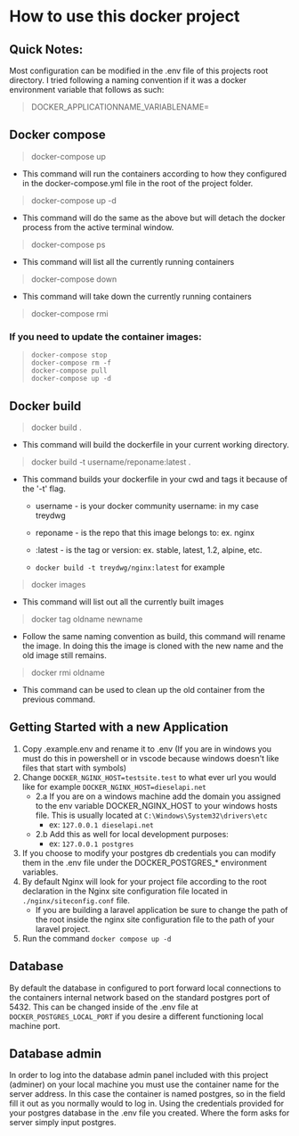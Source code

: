 # How to use this docker project

## Quick Notes:

Most configuration can be modified in the .env file of this projects root directory. I tried following a naming convention if it was a docker environment variable that follows as such:

> DOCKER_APPLICATIONNAME_VARIABLENAME=

## Docker compose

> docker-compose up

- This command will run the containers according to how they configured in the docker-compose.yml file in the root of the project folder.

> docker-compose up -d

- This command will do the same as the above but will detach the docker process from the active terminal window.

> docker-compose ps

- This command will list all the currently running containers

> docker-compose down

- This command will take down the currently running containers

> docker-compose rmi

### If you need to update the container images:

> ```
> docker-compose stop
> docker-compose rm -f
> docker-compose pull   
> docker-compose up -d
> ```

## Docker build

> docker build .

- This command will build the dockerfile in your current working directory.

> docker build -t username/reponame:latest .

- This command builds your dockerfile in your cwd and tags it because of the '-t' flag.

  - username - is your docker community username: in my case treydwg
  - reponame - is the repo that this image belongs to: ex. nginx
  - :latest - is the tag or version: ex. stable, latest, 1.2, alpine, etc.

  - ```docker build -t treydwg/nginx:latest``` for example

>  docker images

- This command will list out all the currently built images

> docker tag oldname newname

- Follow the same naming convention as build, this command will rename the image.  In doing this the image is cloned with the new name and the old image still remains.

> docker rmi oldname

- This command can be used to clean up the old container from the previous command.

## Getting Started with a new Application

1. Copy .example.env and rename it to .env (If you are in windows you must do this in powershell or in vscode because windows doesn't like files that start with symbols)
2. Change ```DOCKER_NGINX_HOST=testsite.test``` to what ever url you would like for example ```DOCKER_NGINX_HOST=dieselapi.net```
    - 2.a If you are on a windows machine add the domain you assigned to the env variable DOCKER_NGINX_HOST to your windows hosts file. This is usually located at ```C:\Windows\System32\drivers\etc```
        - ex: ```127.0.0.1 dieselapi.net```
    - 2.b Add this as well for local development purposes:
      - ex: ```127.0.0.1 postgres```
3. If you choose to modify your postgres db credentials you can modify them in the .env file under the DOCKER_POSTGRES_* environment variables.
4. By default Nginx will look for your project file according to the root declaration in the Nginx site configuration file located in ```./nginx/siteconfig.conf``` file. 
    - If you are building a laravel application be sure to change the path of the root inside the nginx site configuration file to the path of your laravel project. 
5. Run the command ```docker compose up -d```

## Database

By default the database in configured to port forward local connections to the containers internal network based on the standard postgres port of 5432. This can be changed inside of the .env file at ```DOCKER_POSTGRES_LOCAL_PORT``` if you desire a different functioning local machine port.

## Database admin

In order to log into the database admin panel included with this project (adminer) on your local machine you must use the container name for the server address. In this case the container is named postgres, so in the field fill it out as you normally would to log in. Using the credentials provided for your postgres database in the .env file you created. Where the form asks for server simply input postgres.